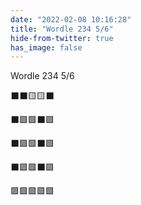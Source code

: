 ```yaml
---
date: "2022-02-08 10:16:28"
title: "Wordle 234 5/6"
hide-from-twitter: true
has_image: false
---
```


Wordle 234 5/6

⬛⬛🟨🟨⬛

⬛🟩🟩⬛🟩

⬛🟩🟩⬛🟩

⬛🟩🟩⬛🟩

🟩🟩🟩🟩🟩
